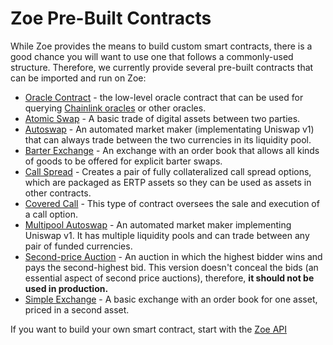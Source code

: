 # Zoe Pre-Built Contracts

<Zoe-Version/>

While Zoe provides the means to build custom smart contracts, there is a good chance you will
want to use one that follows a commonly-used structure. Therefore, we currently provide several
pre-built contracts that can be imported and run on Zoe:

- [Oracle Contract](./oracle.md) - the low-level oracle contract that
  can be used for querying [Chainlink oracles](https://docs.chain.link/docs/request-and-receive-data#config) or other oracles.
- [Atomic Swap](./atomic-swap.md) - A basic trade of digital assets between two parties.
- [Autoswap](./autoswap.md) - An automated market maker (implementating Uniswap v1) that
  can always trade between the two currencies in its liquidity pool.
- [Barter Exchange](./barter-exchange.md) - An exchange with an order book that allows all
  kinds of goods to be offered for explicit barter swaps.
- [Call Spread](./callSpread.md) - Creates a pair of fully collateralized call spread
  options, which are packaged as ERTP assets so they can be used as assets in other
  contracts.
- [Covered Call](./covered-call.md) - This type of contract oversees the sale and execution of a
  call option.
- [Multipool Autoswap](./multipoolAutoswap.md) - An automated market maker implementing
  Uniswap v1. It has multiple liquidity pools and can trade between any pair of funded
  currencies.
- [Second-price Auction](./second-price-auction.md) - An auction in which the highest bidder wins
  and pays the second-highest bid. This version doesn't conceal the bids (an essential aspect
  of second price auctions), therefore, <b>it should not be used in production.</b>
- [Simple Exchange](./simple-exchange.md) - A basic exchange with an order book for one asset,
  priced in a second asset.

If you want to build your own smart contract, start with the [Zoe API](../../api/README.md)
